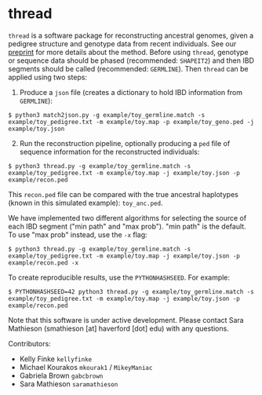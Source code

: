 # thread

`thread` is a software package for reconstructing ancestral genomes, given a
pedigree structure and genotype data from recent individuals. See our [preprint](https://www.biorxiv.org/content/10.1101/2020.01.15.908459v2) for more details about the method. Before using `thread`, genotype or
sequence data should be phased (recommended: `SHAPEIT2`) and then IBD segments
should be called (recommended: `GERMLINE`). Then `thread` can be applied using two steps:

1) Produce a `json` file (creates a dictionary to hold IBD information from `GERMLINE`):

```
$ python3 match2json.py -g example/toy_germline.match -s example/toy_pedigree.txt -m example/toy.map -p example/toy_geno.ped -j example/toy.json
```

2) Run the reconstruction pipeline, optionally producing a `ped` file of sequence information
for the reconstructed individuals:

```
$ python3 thread.py -g example/toy_germline.match -s example/toy_pedigree.txt -m example/toy.map -j example/toy.json -p example/recon.ped
```

This `recon.ped` file can be compared with the true ancestral haplotypes (known in
    this simulated example): `toy_anc.ped`.

We have implemented two different algorithms for selecting the source of each IBD segment ("min path" and "max prob"). "min path"
is the default. To use "max prob" instead, use the `-x` flag:

```
$ python3 thread.py -g example/toy_germline.match -s example/toy_pedigree.txt -m example/toy.map -j example/toy.json -p example/recon.ped -x
```

To create reproducible results, use the `PYTHONHASHSEED`. For example:

```
$ PYTHONHASHSEED=42 python3 thread.py -g example/toy_germline.match -s example/toy_pedigree.txt -m example/toy.map -j example/toy.json -p example/recon.ped
```

Note that this software is under active development. Please contact Sara
Mathieson (smathieson [at] haverford [dot] edu) with any questions.


Contributors:

* Kelly Finke `kellyfinke`
* Michael Kourakos `mkourak1` / `MikeyManiac`
* Gabriela Brown `gabcbrown`
* Sara Mathieson `saramathieson`
